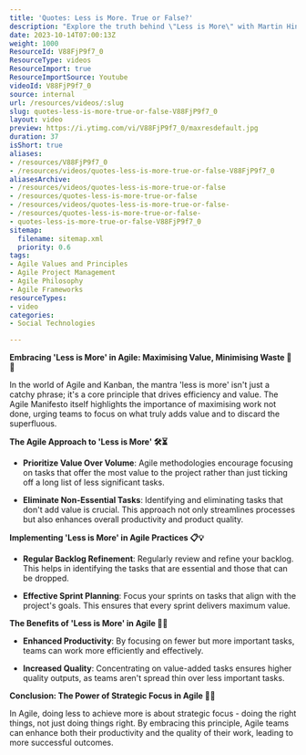 ```yaml
---
title: 'Quotes: Less is More. True or False?'
description: "Explore the truth behind \"Less is More\" with Martin Hinshelwood's insights on #agile. Discover how simplicity can drive team success! #shorts #scrum"
date: 2023-10-14T07:00:13Z
weight: 1000
ResourceId: V88FjP9f7_0
ResourceType: videos
ResourceImport: true
ResourceImportSource: Youtube
videoId: V88FjP9f7_0
source: internal
url: /resources/videos/:slug
slug: quotes-less-is-more-true-or-false-V88FjP9f7_0
layout: video
preview: https://i.ytimg.com/vi/V88FjP9f7_0/maxresdefault.jpg
duration: 37
isShort: true
aliases:
- /resources/V88FjP9f7_0
- /resources/videos/quotes-less-is-more-true-or-false-V88FjP9f7_0
aliasesArchive:
- /resources/videos/quotes-less-is-more-true-or-false
- /resources/quotes-less-is-more-true-or-false
- /resources/videos/quotes-less-is-more-true-or-false-
- /resources/quotes-less-is-more-true-or-false-
- quotes-less-is-more-true-or-false-V88FjP9f7_0
sitemap:
  filename: sitemap.xml
  priority: 0.6
tags:
- Agile Values and Principles
- Agile Project Management
- Agile Philosophy
- Agile Frameworks
resourceTypes:
- video
categories:
- Social Technologies

---
```

**Embracing 'Less is More' in Agile: Maximising Value, Minimising Waste 🚀🌟** 

In the world of Agile and Kanban, the mantra 'less is more' isn't just a catchy phrase; it's a core principle that drives efficiency and value. The Agile Manifesto itself highlights the importance of maximising work not done, urging teams to focus on what truly adds value and to discard the superfluous. 

**The Agile Approach to 'Less is More' 🛠️⏳** 

- **Prioritize Value Over Volume**: Agile methodologies encourage focusing on tasks that offer the most value to the project rather than just ticking off a long list of less significant tasks. 

- **Eliminate Non-Essential Tasks**: Identifying and eliminating tasks that don't add value is crucial. This approach not only streamlines processes but also enhances overall productivity and product quality. 

**Implementing 'Less is More' in Agile Practices 📋💡** 

- **Regular Backlog Refinement**: Regularly review and refine your backlog. This helps in identifying the tasks that are essential and those that can be dropped. 

- **Effective Sprint Planning**: Focus your sprints on tasks that align with the project's goals. This ensures that every sprint delivers maximum value. 

**The Benefits of 'Less is More' in Agile 🌈🚀** 

- **Enhanced Productivity**: By focusing on fewer but more important tasks, teams can work more efficiently and effectively. 

- **Increased Quality**: Concentrating on value-added tasks ensures higher quality outputs, as teams aren't spread thin over less important tasks. 

**Conclusion: The Power of Strategic Focus in Agile 🎯🌟** 

In Agile, doing less to achieve more is about strategic focus - doing the right things, not just doing things right. By embracing this principle, Agile teams can enhance both their productivity and the quality of their work, leading to more successful outcomes.
